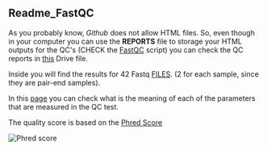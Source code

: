 
## Readme_FastQC 

As you probably know, _Github_ does not allow HTML files. So, even though in your computer you can use the **REPORTS** file to storage your HTML outputs for the QC's (CHECK the [FastQC](https://github.com/FernandaDiaz12/pediatric_astrocytoma/blob/master/bin/1.%20FastQC.sh) script) you can check the QC reports in [this](https://drive.google.com/drive/folders/1nPWKf84DlnuEdMNPXBBYsNzAGnilT0Ib) Drive file.

Inside you will find the results for 42 Fastq [FILES](https://osf.io/spmrq/). (2 for each sample, since they are pair-end samples). 

In this [page](https://www.bioinformatics.babraham.ac.uk/projects/fastqc/) you can check what is the meaning of each of the parameters that are measured in the QC test. 

The quality score is based on the [Phred Score](https://www.illumina.com/documents/products/technotes/technote_Q-Scores.pdf) 

![Phred score](https://github.com/FernandaDiaz12/pediatric_astrocytoma/blob/master/Reports/FastQC/Captura%20de%20Pantalla%202019-10-29%20a%20la(s)%201.10.51%20p.%20m..png)

